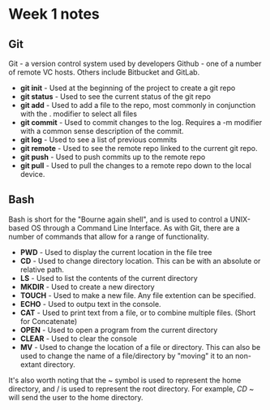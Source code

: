 # Week 1 notes
## Git
Git - a version control system used by developers
Github - one of a number of remote VC hosts. Others include Bitbucket and GitLab.

- <b>git init</b> - Used at the beginning of the project to create a git repo
- <b>git status</b> - Used to see the current status of the git repo
- <b> git add</b> - Used to add a file to the repo, most commonly in conjunction with the . modifier to select all files
- <b>git commit</b> - Used to commit changes to the log. Requires a -m modifier with a common sense description of the commit.
- <b>git log</b> - Used to see a list of previous commits
- <b>git remote</b> - Used to see the remote repo linked to the current git repo.
- <b>git push</b> - Used to push commits up to the remote repo
- <b>git pull</b> - Used to pull the changes to a remote repo down to the local device.

## Bash
Bash is short for the "Bourne again shell", and is used to control a UNIX-based OS through a Command Line Interface. As with Git, there are a number of commands that allow for a range of functionality.

- <b>PWD</b> - Used to display the current location in the file tree
- <b>CD</b> - Used to change directory location. This can be with an absolute or relative path.
- <b>LS</b> - Used to list the contents of the current directory
- <b>MKDIR</b> - Used to create a new directory
- <b>TOUCH</b> - Used to make a new file. Any file extention can be specified.
- <b>ECHO</b> - Used to outpu text in the console.
- <b>CAT</b> - Used to print text from a file, or to combine multiple files. (Short for Concatenate)
- <b>OPEN</b> - Used to open a program from the current directory
- <b>CLEAR</b> - Used to clear the console
- <b>MV</b> - Used to change the location of a file or directory. This can also be used to change the name of a file/directory by "moving" it to an non-extant directory.

It's also worth noting that the ~ symbol is used to represent the home directory, and / is used to represent the root directory. For example, <i>CD ~</i> will send the user to the home directory.
